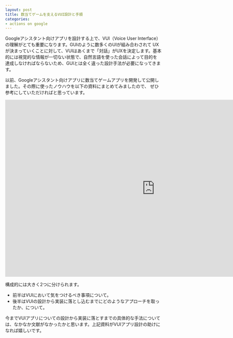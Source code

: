 ```yaml
---
layout: post
title: 数当てゲームを支えるVUI設計と手順
categories:
- actions on google
---
```

Googleアシスタント向けアプリを設計する上で、VUI（Voice User Interface）の理解がとても重要になります。GUIのように数多くのUIが組み合わされて
UXが決まっていくことに対して、VUIはあくまで「対話」がUXを決定します。基本的には視覚的な情報が一切ない状態で、自然言語を使った会話によって目的を
達成しなければならないため、GUIとは全く違った設計手法が必要になってきます。

以前、Googleアシスタント向けアプリに数当てゲームアプリを開発して公開しました。その際に使ったノウハウを以下の資料にまとめてみましたので、
ぜひ参考にしていただければと思っています。

<iframe src="https://docs.google.com/presentation/d/e/2PACX-1vRk_DEdHLQXeQSxROVJWaDY4MlPmGMcn_4VAiHh3MfnqddvK5qFswfnKrCMXiYxkwF1MqzoKdDB9zmo/embed?start=false&loop=false&delayms=3000" frameborder="0" width="960" height="569" allowfullscreen="true" mozallowfullscreen="true" webkitallowfullscreen="true"></iframe>

構成的には大きく2つに分けられます。

* 前半はVUIにおいて気をつけるべき事項について。
* 後半はVUIの設計から実装に落とし込むまでにどのようなアプローチを取ったか、について。

今までVUIアプリについての設計から実装に落とすまでの具体的な手法については、なかなか文献がなかったかと思います。上記資料がVUIアプリ設計の助けに
なれば嬉しいです。
